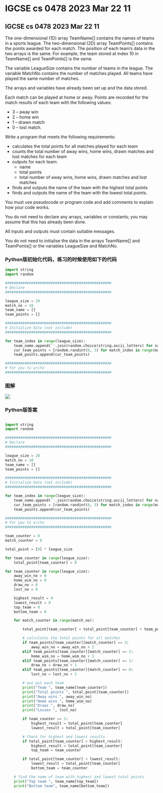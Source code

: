 # IGCSE cs 0478 2023 Mar 22 11

## IGCSE cs 0478 2023 Mar 22 11

The one-dimensional (1D) array TeamName\[] contains the names of teams in a sports league. The two-dimensional (2D) array TeamPoints\[] contains the points awarded for each match. The position of each team’s data in the two arrays is the same. For example, the team stored at index 10 in TeamName\[] and TeamPoints\[] is the same.

The variable LeagueSize contains the number of teams in the league. The variable MatchNo contains the number of matches played. All teams have played the same number of matches.

The arrays and variables have already been set up and the data stored.

Each match can be played at home or away. Points are recorded for the match results of each team with the following values:

* 3 – away win
* 2 – home win
* 1 – drawn match
* 0 – lost match.

Write a program that meets the following requirements:

* calculates the total points for all matches played for each team
* counts the total number of away wins, home wins, drawn matches and lost matches for each team
* outputs for each team:
  * name
  * total points
  * total number of away wins, home wins, drawn matches and lost matches
* finds and outputs the name of the team with the highest total points
* finds and outputs the name of the team with the lowest total points.

You must use pseudocode or program code and add comments to explain how your code works.

You do not need to declare any arrays, variables or constants; you may assume that this has already been done.

All inputs and outputs must contain suitable messages.

You do not need to initialise the data in the arrays TeamName\[] and TeamPoints\[] or the variables LeagueSize and MatchNo.

### Python版初始化代码，练习的时候使用如下的代码

```py
import string
import random

#################################################
# Declare
#################################################

league_size = 20
match_no = 10
team_name = []
team_points = []

#################################################
# Initialize Data (not include)
#################################################

for team_index in range(league_size):
    team_name.append(''.join(random.choice(string.ascii_letters) for name_letter_index in range(6)))
    cur_team_points = [random.randint(0, 3) for match_index in range(match_no)]
    team_points.append(cur_team_points)

#################################################
# For you to write
#################################################


```

### 图解

![](http://ossp.pengjunjie.com/mweb/17133765201059.jpg)

### Python版答案

```python

import string
import random

#################################################
# Declare
#################################################

league_size = 20
match_no = 10
team_name = []
team_points = []

#################################################
# Initialize Data (not include)
#################################################

for team_index in range(league_size):
    team_name.append(''.join(random.choice(string.ascii_letters) for name_letter_index in range(6)))
    cur_team_points = [random.randint(0, 3) for match_index in range(match_no)]
    team_points.append(cur_team_points)

#################################################
# For you to write
#################################################

team_counter = 0
match_counter = 0

total_point = [0] * league_size

for team_counter in range(league_size):
    total_point[team_counter] = 0

for team_counter in range(league_size):
    away_win_no = 0
    home_wim_no = 0
    draw_no = 0
    lost_no = 0

    highest_result = 0
    lowest_result = 0
    top_team = 0
    bottom_team = 0

    for match_counter in range(match_no):

        total_point[team_counter] = total_point[team_counter] + team_points[team_counter][match_counter]

        # calculates the total points for all matches
        if team_points[team_counter][match_counter] == 3:
            away_win_no = away_win_no + 1
        elif team_points[team_counter][match_counter] == 2:
            home_wim_no = home_wim_no + 1
        elif team_points[team_counter][match_counter] == 1:
            draw_no = draw_no + 1
        elif team_points[team_counter][match_counter] == 0:
            lost_no = lost_no + 1

        # out put each team
        print("Team ", team_name[team_counter])
        print("Total points ", total_point[team_counter])
        print("Away wins ", away_win_no)
        print("Home wins ", home_wim_no)
        print("Draws ", draw_no)
        print("Losses ", lost_no)

        if team_counter == 1:
            highest_result = total_point[team_counter]
            lowest_result = total_point[team_counter]

        # Check for highest and lowest results
        if total_point[team_counter] > highest_result:
            highest_result = total_point[team_counter]
            top_team = team_counter

        if total_point[team_counter] < lowest_result:
            lowest_result = total_point[team_counter]
            bottom_team = team_counter

    # find the name of team with highest and lowest total points
    print("Top team ", team_name[top_team])
    print("Bottom team", team_name[bottom_team])


```
